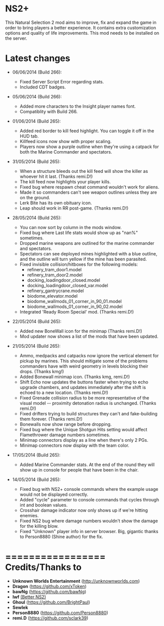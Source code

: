 ﻿NS2+
==========
This Natural Selection 2 mod aims to improve, fix and expand the game in order to bring players a better experience. It contains extra customization options and quality of life improvements. This mod needs to be installed on the server.

Latest changes
==============
- 06/06/2014 (Build 266):
	- Fixed Server Script Error regarding stats.
	- Included CDT badges.

- 05/06/2014 (Build 266):
	- Added more characters to the Insight player names font.
	- Compatiblity with Build 266.

- 01/06/2014 (Build 265):
	- Added red border to kill feed highlight. You can toggle it off in the HUD tab.
	- Killfeed icons now show with proper scaling.
	- Players now show a purple outline when they're using a catpack for both the Marine Commander and spectators.

- 31/05/2014 (Build 265):
	- When a structure bleeds out the kill feed will show the killer as whoever hit it last. (Thanks remi.D!)
	- The kill feed now highlights your player kills.
	- Fixed bug where respawn cheat command wouldn't work for aliens.
	- Made it so commanders can't see weapon outlines unless they are on the ground.
	- Lerk Bite has its own obituary icon.
	- Leap should work in RR post-game. (Thanks remi.D!)

- 28/05/2014 (Build 265):
	- You can now sort by column in the mods window.
	- Fixed bug where Last life stats would show up as "nan%" sometimes.
	- Dropped marine weapons are outlined for the marine commander and spectators.
	- Spectators can see deployed mines highlighted with a blue outline, and the outline will turn yellow if the mine has been parasited.
	- Fixed invisible collision/hitboxes for the following models:
		- refinery_tram_door1.model
		- refinery_tram_door2.model
		- docking_loadingdoor_closed.model
		- docking_loadingdoor_closed_var.model
		- refinery_gantrycrane.model
		- biodome_elevator.model
		- biodome_wallmods_01_corner_in_90_01.model
		- biodome_wallmods_01_corner_in_90_02.model
	- Integrated 'Ready Room Special' mod. (Thanks remi.D!)

- 22/05/2014 (Build 265):
	- Added new BoneWall icon for the minimap (Thanks remi.D!)
	- Mod updater now shows a list of the mods that have been updated.

- 21/05/2014 (Build 265):
	- Ammo, medpacks and catpacks now ignore the vertical element for pickup by marines. This should mitigate some of the problems commanders have with weird geometry in levels blocking their drops. (Thanks kmg!)
	- Added Bonewall minimap icon. (Thanks kmg, remi.D!)
	- Shift Echo now updates the buttons faster when trying to echo upgrade chambers, and updates immediately after the shift is echoed to a new location. (Thanks remi.D!)
	- Fixed Grenade collision radius to be more representative of the visual model -- proximity detonation radius is unchanged. (Thanks remi.D!)
	- Fixed drifters trying to build structures they can't and fake-building them forever. (Thanks remi.D!)
	- Bonewalls now show range before dropping.
	- Fixed bug where the Unique Shotgun Hits setting would affect Flamethrower damage numbers sometimes.
	- Minimap connectors display as a line when there's only 2 PGs.
	- Minimap connectors now display with the team color.

- 17/05/2014 (Build 265):
	- Added Marine Commander stats. At the end of the round they will show up in console for people that have been in the chair.

- 14/05/2014 (Build 265):
	- Fixed bug with NS2+ console commands where the example usage would not be displayed correctly.
	- Added "cycle" parameter to console commands that cycles through int and boolean values.
	- Crosshair damage indicator now only shows up if we're hitting enemies.
	- Fixed NS2 bug where damage numbers wouldn't show the damage for the killing blow.
	- Fixed "Unknown" player info in server browser. Big, gigantic thanks to Person8880 (Shine author) for the fix.

=================
Credits/Thanks to
=================
- **Unknown Worlds Entertainment** (http://unknownworlds.com)
- **Dragon** (https://github.com/xToken)
- **bawNg** (https://github.com/bawNg)
- **lwf** [(Better NS2)](http://steamcommunity.com/sharedfiles/filedetails/?id=113116595)
- **Ghoul** (https://github.com/BrightPaul)
- **Sewlek**
- **Person8880** (https://github.com/Person8880)
- **remi.D** (https://github.com/sclark39)
